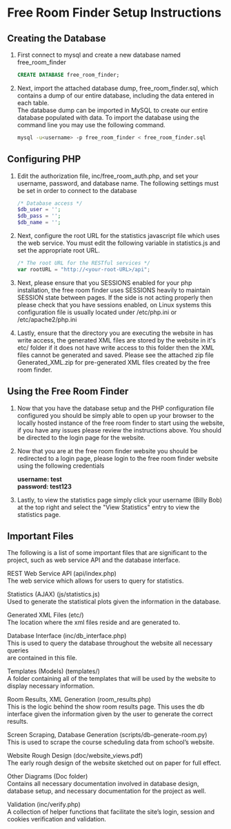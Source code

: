 Free Room Finder Setup Instructions
====================================

Creating the Database
----------------------

1.  First connect to mysql and create a new database named free_room_finder

    ```sql
    CREATE DATABASE free_room_finder;
    ```

2.  Next, import the attached database dump, free_room_finder.sql, which contains
    a dump of our entire database, including the data entered in each table.  
    The database dump can be imported in MySQL to create our entire database 
    populated with data. To import the database using the command line you may
    use the following command.

    ```bash
    mysql -u<username> -p free_room_finder < free_room_finder.sql
    ```

Configuring PHP 
----------------

1.  Edit the authorization file, inc/free_room_auth.php, and set your username,
    password, and database name. The following settings must be set in order to
    connect to the database

    ```php
    /* Database access */
    $db_user = '';
    $db_pass = '';
    $db_name = '';
    ```

2.  Next, configure the root URL for the statistics javascript file which uses the
    web service. You must edit the following variable in statistics.js and set
    the appropriate root URL.

    ```js
    /* The root URL for the RESTful services */
    var rootURL = "http://<your-root-URL>/api";
    ```

3.  Next, please ensure that you SESSIONS enabled for your php installation, the
    free room finder uses SESSIONS heavily to maintain SESSION state between
    pages. If the side is not acting properly then please check that you have
    sessions enabled, on Linux systems this configuration file is usually located
    under /etc/php.ini or /etc/apache2/php.ini

4.  Lastly, ensure that the directory you are executing the website in has write
    access, the generated XML files are stored by the website in it's etc/ folder
    if it does not have write access to this folder then the XML files cannot
    be generated and saved. Please see the attached zip file Generated_XML.zip
    for pre-generated XML files created by the free room finder.


Using the Free Room Finder
--------------------------

1.  Now that you have the database setup and the PHP configuration file configured
    you should be simply able to open up your browser to the locally hosted instance
    of the free room finder to start using the website, if you have any issues
    please review the instructions above. You should be directed to the login page
    for the website.

2.  Now that you are at the free room finder website you should be redirected to
    a login page, please login to the free room finder website using the following
    credentials

    **username: test**  
    **password: test123**  

3.  Lastly, to view the statistics page simply click your username (Billy Bob)
    at the top right and select the "View Statistics" entry to view the statistics
    page.


Important Files
---------------

The following is a list of some important files that are significant to the
project, such as web service API and the database interface.


REST Web Service API (api/index.php)  
    The web service which allows for users to query for statistics.  

Statistics (AJAX)  (js/statistics.js)  
    Used to generate the statistical plots given the information in the database.  

Generated XML Files  (etc/)  
    The location where the xml files reside and are generated to.  

Database Interface  (inc/db_interface.php)  
    This is used to query the database throughout the website all necessary queries   
    are contained in this file.  

Templates (Models)  (templates/)  
    A folder containing all of the templates that will be used by the website to 
    display necessary information.  

Room Results, XML Generation  (room_results.php)  
    This is the logic behind the show room results page. This uses the db interface 
    given the information given by the user to generate the correct results.  

Screen Scraping, Database Generation  (scripts/db-generate-room.py)  
    This is used to scrape the course scheduling data from school’s website.  

Website Rough Design  (doc/website_views.pdf)  
    The early rough design of the website sketched out on paper for full effect.  

Other Diagrams  (Doc folder)  
    Contains all necessary documentation involved in database design, database setup, 
    and necessary documentation for the project as well.  

Validation  (inc/verify.php)  
    A collection of helper functions that facilitate the site’s login, session and 
    cookies verification and validation.  

